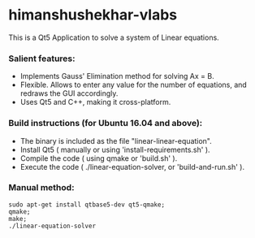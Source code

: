 # himanshushekhar-vlabs

This is a Qt5 Application to solve a system of Linear equations.

### Salient features:
* Implements Gauss' Elimination method for solving Ax = B.
* Flexible. Allows to enter any value for the number of equations, and redraws the GUI accordingly.
* Uses Qt5 and C++, making it cross-platform.

### Build instructions (for Ubuntu 16.04 and above):
* The binary is included as the file "linear-linear-equation".
* Install Qt5 ( manually or using 'install-requirements.sh' ).
* Compile the code ( using qmake or 'build.sh' ).
* Execute the code ( ./linear-equation-solver, or 'build-and-run.sh' ).

### Manual method:
```
sudo apt-get install qtbase5-dev qt5-qmake;
qmake;
make;
./linear-equation-solver
```
